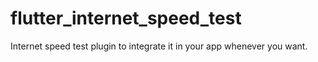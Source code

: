 # flutter_internet_speed_test
Internet speed test plugin to integrate it in your app whenever you want.
